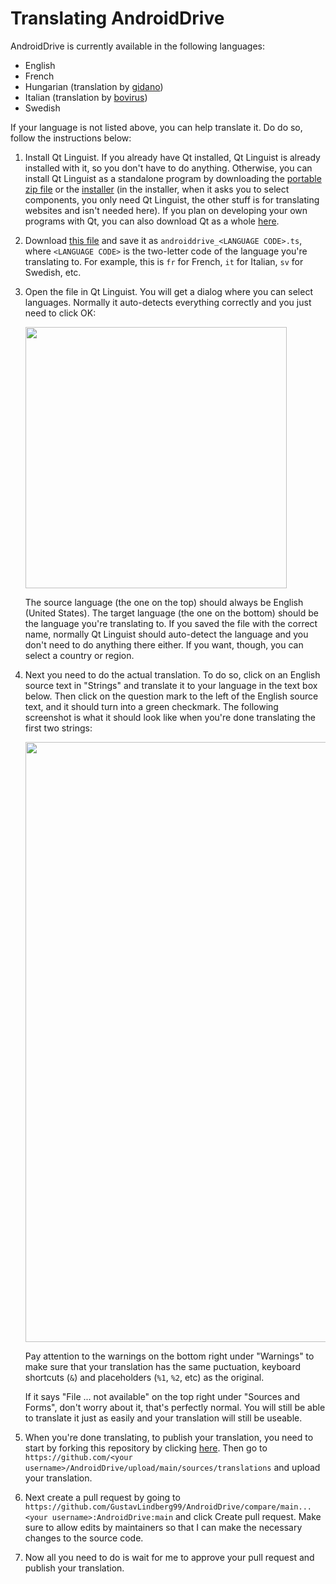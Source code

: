 # Translating AndroidDrive

AndroidDrive is currently available in the following languages:

* English
* French
* Hungarian (translation by [gidano](https://github.com/gidano))
* Italian (translation by [bovirus](https://github.com/bovirus))
* Swedish

If your language is not listed above, you can help translate it. Do do so, follow the instructions below:

1. Install Qt Linguist. If you already have Qt installed, Qt Linguist is already installed with it, so you don't have to do anything. Otherwise, you can install Qt Linguist as a standalone program by downloading the [portable zip file](https://raw.githubusercontent.com/GustavLindberg99/QtLinguistWeb/main/qt-linguist-portable.zip) or the [installer](https://raw.githubusercontent.com/GustavLindberg99/QtLinguistWeb/main/qt-linguist-web-install.exe) (in the installer, when it asks you to select components, you only need Qt Linguist, the other stuff is for translating websites and isn't needed here). If you plan on developing your own programs with Qt, you can also download Qt as a whole [here](https://www.qt.io/download-qt-installer-oss).
2. Download [this file](https://raw.githubusercontent.com/GustavLindberg99/AndroidDrive/main/sources/translations/androiddrive_empty_translation.ts) and save it as `androiddrive_<LANGUAGE CODE>.ts`, where `<LANGUAGE CODE>` is the two-letter code of the language you're translating to. For example, this is `fr` for French, `it` for Italian, `sv` for Swedish, etc.
3. Open the file in Qt Linguist. You will get a dialog where you can select languages. Normally it auto-detects everything correctly and you just need to click OK:

   <img width="418" src="https://github.com/GustavLindberg99/AndroidDrive/assets/95423695/81674d06-1cf2-48d8-96e8-a81d114992b1">
   
   The source language (the one on the top) should always be English (United States). The target language (the one on the bottom) should be the language you're translating to. If you saved the file with the correct name, normally Qt Linguist should auto-detect the language and you don't need to do anything there either. If you want, though, you can select a country or region.

4. Next you need to do the actual translation. To do so, click on an English source text in "Strings" and translate it to your language in the text box below. Then click on the question mark to the left of the English source text, and it should turn into a green checkmark. The following screenshot is what it should look like when you're done translating the first two strings:

   <img width="960" src="https://github.com/GustavLindberg99/AndroidDrive/assets/95423695/9e9eb0f7-124f-4788-ae1e-5b1c52416112">

   Pay attention to the warnings on the bottom right under "Warnings" to make sure that your translation has the same puctuation, keyboard shortcuts (`&`) and placeholders (`%1`, `%2`, etc) as the original.

   If it says "File ... not available" on the top right under "Sources and Forms", don't worry about it, that's perfectly normal. You will still be able to translate it just as easily and your translation will still be useable.

6. When you're done translating, to publish your translation, you need to start by forking this repository by clicking [here](https://github.com/GustavLindberg99/AndroidDrive/fork). Then go to `https://github.com/<your username>/AndroidDrive/upload/main/sources/translations` and upload your translation.
7. Next create a pull request by going to `https://github.com/GustavLindberg99/AndroidDrive/compare/main...<your username>:AndroidDrive:main` and click Create pull request. Make sure to allow edits by maintainers so that I can make the necessary changes to the source code.
8. Now all you need to do is wait for me to approve your pull request and publish your translation.
